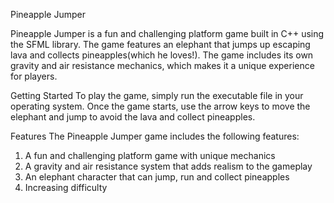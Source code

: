 Pineapple Jumper

Pineapple Jumper is a fun and challenging platform game built in C++ using the SFML library. The game features an elephant that jumps up escaping lava and collects pineapples(which he loves!). The game includes its own gravity and air resistance mechanics, which makes it a unique experience for players.

Getting Started
To play the game, simply run the executable file in your operating system. Once the game starts, use the arrow keys to move the elephant and jump to avoid the lava and collect pineapples.

Features
The Pineapple Jumper game includes the following features:

1. A fun and challenging platform game with unique mechanics
2. A gravity and air resistance system that adds realism to the gameplay
3. An elephant character that can jump, run and collect pineapples
4. Increasing difficulty
